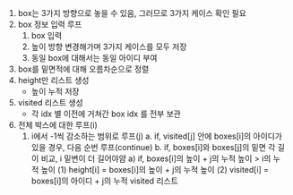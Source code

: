 1. box는 3가지 방향으로 놓을 수 있음, 그러므로 3가지 케이스 확인 필요
2. box 정보 입력 루프
    1) box 입력
    2) 높이 방향 변경해가며 3가지 케이스를 모두 저장
    3) 동일 box에 대해서는 동일 아이디 부여
3. box를 밑면적에 대해 오름차순으로 정렬
4. height만 리스트 생성
    - 높이 누적 저장
5. visited 리스트 생성
    - 각 idx 별 이전에 거쳐간 box idx 를 전부 보관
6. 전체 박스에 대한 루프(i)
    1) i에서 -1씩 감소하는 범위로 루프(j)
        a. if, visited[j] 안에 boxes[i]의 아이디가 있을 경우, 다음 순번 루프(continue)
        b. if, boxes[i]와 boxes[j]의 밑면 각 길이 비교, i 밑변이 더 길어야얌
            a) if, boxes[i]의 높이 + j의 누적 높이 > i의 누적 높이
                (1) height[i] = boxes[i]의 높이 + j의 누적 높이
                (2) visited[i] = boxes[i]의 아이디 + j의 누적 visited 리스트